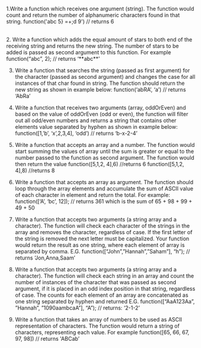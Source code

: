 1.Write a function which receives one argument (string). The function would count and return the number of alphanumeric characters found in that string.
function('abc 5} =+;d 9') // returns 6

<br/>
2. Write a function which adds the equal amount of stars to both end of the receiving string and returns the new string. The number of stars to be added is passed as second argument to this function.
For example function(“abc”, 2); // returns ‘**abc**’<br/>

3. Write a function that searches the string (passed as first argument) for the character (passed as second argument) and changes the case for all instances of that char found in string. The function should return the new string as shown in example below:
function(‘abRA’, ‘a’) // returns ‘AbRa’<br/>

4. Write a function that receives two arguments (array, oddOrEven) and based on the value of oddOrEven (odd or even), the function will filter out all odd/even numbers and returns a string that contains other elements value separated by hyphen as shown in example below:
function([1,’b’, ‘x’,2,3,4], ‘odd’) // returns ‘b-x-2-4’<br/>

5. Write a function that accepts an array and a number. The function would start summing the values of array until the sum is greater or equal to the number passed to the function as second argument. The function would then return the value
function([5,1,2, 4],6) //returns 6 function([5,1,2, 4],8) //returns 8<br/>

6. Write a function that accepts an array as argument. The function should loop through the array elements and accumulate the sum of ASCII value of each character in element and return the total.
For example:
function([‘A’, ‘bc’, 12]); // returns 361
which is the sum of 65 + 98 + 99 + 49 + 50<br/>

7. Write a function that accepts two arguments (a string array and a character). The function will check each character of the strings in the array and removes the character, regardless of case. If the first letter of the string is removed the next letter must be capitalized. Your function would return the result as one string, where each element of array is separated by comma.
E.G. function([“John”,”Hannah”,”Saham”], “h”);
// returns ‘Jon,Anna,Saam’<br/>

8. Write a function that accepts two arguments (a string array and a character). The function will check each string in an array and count the number of instances of the character that was passed as second argument, if it is placed in an odd index position in that string, regardless of case. The counts for each element of an array are concatenated as one string separated by hyphen and returned
E.G. function([“AaA123Aa”, ”Hannah”, ”1090aambcaA”], “A”);
// returns: ‘2-1-2’<br/>

9. Write a function that takes an array of numbers to be used as ASCII representation of characters. The function would return a string of characters, representing each value.
For example function([65, 66, 67, 97, 98]) // returns 'ABCab’
